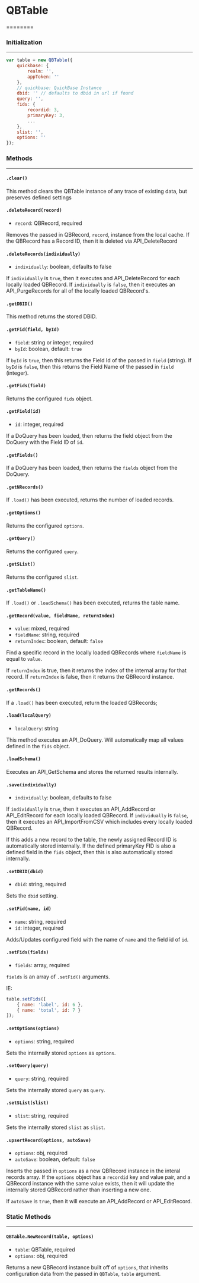 # QBTable
========

### Initialization
--------------

```js
var table = new QBTable({
	quickbase: {
		realm: '',
		appToken: ''
	},
	// quickbase: QuickBase Instance
	dbid: '' // defaults to dbid in url if found
	query: '',
	fids: {
		recordid: 3,
		primaryKey: 3,
		...
	},
	slist: '',
	options: ''
});
```

### Methods
-------
#### `.clear()`
This method clears the QBTable instance of any trace of existing data,
but preserves defined settings

#### `.deleteRecord(record)`
 - `record`: QBRecord, required

Removes the passed in QBRecord, `record`, instance from the local cache. If the
QBRecord has a Record ID, then it is deleted via API_DeleteRecord

#### `.deleteRecords(individually)`
 - `individually`: boolean, defaults to false

If `individually` is `true`, then it executes and API_DeleteRecord for each
locally loaded QBRecord.
If `individually` is `false`, then it executes an API_PurgeRecords for all of
the locally loaded QBRecord's.

#### `.getDBID()`
This method returns the stored DBID.

#### `.getFid(field, byId)`
 - `field`: string or integer, required
 - `byId`: boolean, default: `true`

If `byId` is `true`, then this returns the Field Id of the passed in `field`
(string).
If `byId` is `false`, then this returns the Field Name of the passed in `field`
(integer).

#### `.getFids(field)`
Returns the configured `fids` object.

#### `.getField(id)`
 - `id`: integer, required

If a DoQuery has been loaded, then returns the field object from the DoQuery
with the Field ID of `id`.

#### `.getFields()`
If a DoQuery has been loaded, then returns the `fields` object from the
DoQuery.

#### `.getNRecords()`
If `.load()` has been executed, returns the number of loaded records.

#### `.getOptions()`
Returns the configured `options`.

#### `.getQuery()`
Returns the configured `query`.

#### `.getSList()`
Returns the configured `slist`.

#### `.getTableName()`
If `.load()` or `.loadSchema()` has been executed, returns the table name.

#### `.getRecord(value, fieldName, returnIndex)`
 - `value`: mixed, required
 - `fieldName`: string, required
 - `returnIndex`: boolean, default: `false`

Find a specific record in the locally loaded QBRecords where `fieldName` is
equal to `value`.

If `returnIndex` is true, then it returns the index of the internal array for
that record.
If `returnIndex` is false, then it returns the QBRecord instance.

#### `.getRecords()`
If a `.load()` has been executed, return the loaded QBRecords;

#### `.load(localQuery)`
 - `localQuery`: string

This method executes an API_DoQuery. Will automatically map all values defined
in the `fids` object.

#### `.loadSchema()`
Executes an API_GetSchema and stores the returned results internally.

#### `.save(individually)`
 - `individually`: boolean, defaults to false

If `individually` is `true`, then it executes an API_AddRecord or
API_EditRecord for each locally loaded QBRecord.
If `individually` is `false`, then it executes an API_ImportFromCSV which
includes every locally loaded QBRecord.

If this adds a new record to the table, the newly assigned Record ID is
automatically stored internally. If the defined primaryKey FID is also a
defined field in the `fids` object, then this is also automatically stored
internally.

#### `.setDBID(dbid)`
 - `dbid`: string, required

Sets the `dbid` setting.

#### `.setFid(name, id)`
 - `name`: string, required
 - `id`: integer, required

Adds/Updates configured field with the name of `name` and the field id of `id`.

#### `.setFids(fields)`
 - `fields`: array, required

`fields` is an array of `.setFid()` arguments.

IE:
```js
table.setFids([
	{ name: 'label', id: 6 },
	{ name: 'total', id: 7 }
]);
```

#### `.setOptions(options)`
 - `options`: string, required

Sets the internally stored `options` as `options`.

#### `.setQuery(query)`
 - `query`: string, required

Sets the internally stored `query` as `query`.

#### `.setSList(slist)`
 - `slist`: string, required

Sets the internally stored `slist` as `slist`.

#### `.upsertRecord(options, autoSave)`
 - `options`: obj, required
 - `autoSave`: boolean, default: `false`

Inserts the passed in `options` as a new QBRecord instance in the interal
records array. If the `options` object has a `recordid` key and value pair,
and a QBRecord instance with the same value exists, then it will update the
internally stored QBRecord rather than inserting a new one.

If `autoSave` is `true`, then it will execute an API_AddRecord or
API_EditRecord.

### Static Methods
-------
#### `QBTable.NewRecord(table, options)`
 - `table`: QBTable, required
 - `options`: obj, required

Returns a new QBRecord instance built off of `options`, that inherits
configuration data from the passed in `QBTable`, `table` argument.
